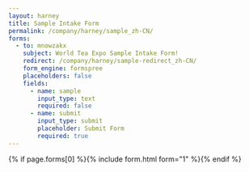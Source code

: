 ```yaml
---
layout: harney
title: Sample Intake Form
permalink: /company/harney/sample_zh-CN/
forms:
  - to: mnowzakx
    subject: World Tea Expo Sample Intake Form!
    redirect: /company/harney/sample-redirect_zh-CN/
    form_engine: formspree
    placeholders: false
    fields: 
      - name: sample
        input_type: text
        required: false
      - name: submit
        input_type: submit
        placeholder: Submit Form
        required: true
---
```



<div id="form-wrapper">
	

  {% if page.forms[0] %}{% include form.html form="1" %}{% endif %}

</div>






